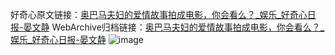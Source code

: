好奇心原文链接：[奥巴马夫妇的爱情故事拍成电影，你会看么？_娱乐_好奇心日报-晏文静](https://www.qdaily.com/articles/4239.html)
WebArchive归档链接：[奥巴马夫妇的爱情故事拍成电影，你会看么？_娱乐_好奇心日报-晏文静](http://web.archive.org/web/20190623154008/https://www.qdaily.com/articles/4239.html)
![image](http://ww3.sinaimg.cn/large/007d5XDply1g3veypuxd1j30u02wje81)